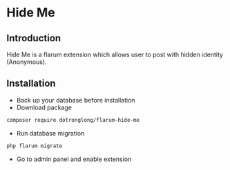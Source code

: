 # Hide Me

## Introduction

Hide Me is a flarum extension which allows user to post with hidden identity (Anonymous).

## Installation

- Back up your database before installation
- Download package

```bash
composer require dotronglong/flarum-hide-me
```

- Run database migration

```bash
php flarum migrate
```

- Go to admin panel and enable extension
